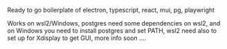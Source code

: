 Ready to go boilerplate of electron, typescript, react, mui, pg, playwright

Works on wsl2/Windows, postgres need some dependencies on wsl2, and on Windows you need to install postgres and set PATH, wsl2 need also to set up for Xdisplay to get GUI, more info soon ....
